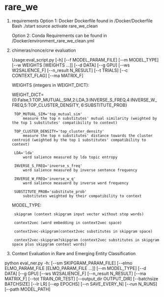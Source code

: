 # rare_we

1. requirements
   Option 1: Docker
   Dockerfile found in /Docker/Dockerfile
   Bash ./start
   source activate rare_we_clean
   
   Option 2: Conda
   Requirements can be found in /Docker/environment_rare_we_clean.yml
		

2. chimeras/nonce/crw evaluation

    Usage:eval_script.py [-h] [--f MODEL_PARAM_FILE] [--m MODEL_TYPE]
                      [--w WEIGHTS [WEIGHTS ...]] [--d DATA] [--g GPU]
                      [--ws W2SALIENCE_F] [--n_result N_RESULT] [--t TRIALS]
                      [--c CONTEXT_FLAG] [--ma MATRIX_F]

  

    WEIGHTS (integers in WEIGHT_DICT):
        
	WEIGHT_DICT={0:False,1:TOP_MUTUAL_SIM,2:LDA,3:INVERSE_S_FREQ,4:INVERSE_W_FREQ,5:TOP_CLUSTER_DENSITY, 6:SUBSTITUTE_PROB}

        TOP_MUTUAL_SIM='top_mutual_sim'
            measure the top n substitutes' mutual similarity (weighted by the top 1 substitutes' compatibility to context)
        
        TOP_CLUSTER_DENSITY='top_cluster_density'
            measure the top n substitutes' distance towards the cluster centroid (weighted by the top 1 substitutes' compatibility to context)

        LDA='lda'
            word salience measured by lda topic entropy 

        INVERSE_S_FREQ='inverse_s_freq'
            word salience measured by inverse sentence frequency

        INVERSE_W_FREQ='inverse_w_q'
            word salience measuerd by inverse word frequency

        SUBSTITUTE_PROB='substitute_prob'
            substitutes weighted by their compatibility to context



    MODEL_TYPE:
    
        skipgram (context skipgram input vector without stop words)
        
        context2vec (word embedding in context2vec space)
        
        context2vec-skipgram(context2vec substitutes in skipgram space)
        
        context2vec-skipgram?skipgram (context2vec substitutes in skipgram space plus skipgram context words)


3. Context Evaluation in Rare and Emerging Entity Classification 

python eval_ner.py -h:
		   [--sm SKIPGRAM_PARAM_FILE]
                   [--elmo ELMO_PARAM_FILE [ELMO_PARAM_FILE ...]]
                   [--m MODEL_TYPE] [--d DATA] [--g GPU] [--ws W2SALIENCE_F]
                   [--n_result N_RESULT] [--ma MATRIX_F] [--tot TRAIN_OR_TEST]
                   [--output_dir OUTPUT_DIR] [--batchsize BATCHSIZE] [--lr LR]
                   [--ep EPOCHS] [--n SAVE_EVERY_N] [--run N_RUNS]
                   [--path MODEL_PATH]





